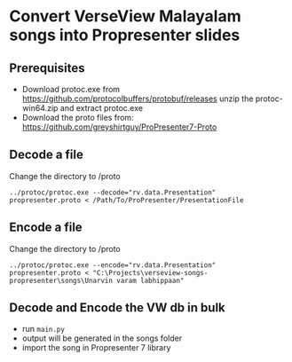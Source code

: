 # Convert VerseView Malayalam songs into Propresenter slides

## Prerequisites
- Download protoc.exe from https://github.com/protocolbuffers/protobuf/releases
unzip the protoc-win64.zip and extract protoc.exe
- Download the proto files from: https://github.com/greyshirtguy/ProPresenter7-Proto

## Decode a file
Change the directory to /proto

`../protoc/protoc.exe --decode="rv.data.Presentation" propresenter.proto < /Path/To/ProPresenter/PresentationFile`

## Encode a file
Change the directory to /proto

`../protoc/protoc.exe --encode="rv.data.Presentation" propresenter.proto < "C:\Projects\verseview-songs-propresenter\songs\Unarvin varam labhippaan"`

## Decode and Encode the VW db in bulk
- run `main.py`
- output will be generated in the songs folder
- import the song in Propresenter 7 library
